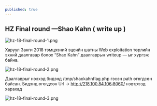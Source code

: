 ```yaml
---
published: true
---
```

## HZ Final round —Shao Kahn ( write up )

![hz-18-final-round-1.png]({{site.baseurl}}/_posts/hz-18-final-round-1.png)

Харуул Занги 2018 тэмцээний эцсийн шатны Web exploitation төрлийн эхний даалгавар болох “Shao Kahn” даалгаврын writeup — ыг хүргэж байна.


![hz-18-final-round-2.png]({{site.baseurl}}/_posts/hz-18-final-round-2.png)


Даалгаврыг нээхэд бидэнд /tmp/shaokahnflag.php гэсэн path өгөгдсөн байсан. Бидэнд өгөгдсөн Url → http://218.100.84.106:8060/ нэвтрээд харахад


![hz-18-final-round-3.png]({{site.baseurl}}/_posts/hz-18-final-round-3.png)





